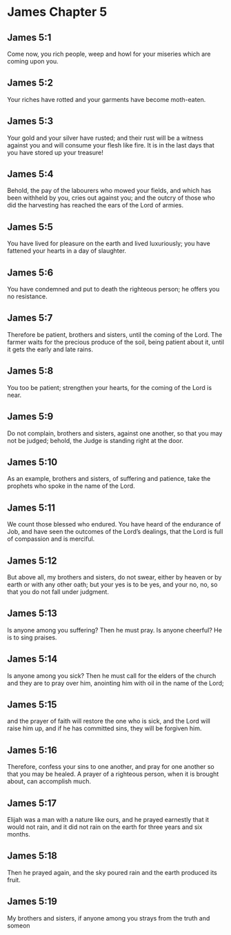 # James Chapter 5

## James 5:1

Come now, you rich people, weep and howl for your miseries which are coming upon you.

## James 5:2

Your riches have rotted and your garments have become moth-eaten.

## James 5:3

Your gold and your silver have rusted; and their rust will be a witness against you and will consume your flesh like fire. It is in the last days that you have stored up your treasure!

## James 5:4

Behold, the pay of the labourers who mowed your fields, and which has been withheld by you, cries out against you; and the outcry of those who did the harvesting has reached the ears of the Lord of armies.

## James 5:5

You have lived for pleasure on the earth and lived luxuriously; you have fattened your hearts in a day of slaughter.

## James 5:6

You have condemned and put to death the righteous person; he offers you no resistance.

## James 5:7

Therefore be patient, brothers and sisters, until the coming of the Lord. The farmer waits for the precious produce of the soil, being patient about it, until it gets the early and late rains.

## James 5:8

You too be patient; strengthen your hearts, for the coming of the Lord is near.

## James 5:9

Do not complain, brothers and sisters, against one another, so that you may not be judged; behold, the Judge is standing right at the door.

## James 5:10

As an example, brothers and sisters, of suffering and patience, take the prophets who spoke in the name of the Lord.

## James 5:11

We count those blessed who endured. You have heard of the endurance of Job, and have seen the outcomes of the Lord’s dealings, that the Lord is full of compassion and is merciful.

## James 5:12

But above all, my brothers and sisters, do not swear, either by heaven or by earth or with any other oath; but your yes is to be yes, and your no, no, so that you do not fall under judgment.

## James 5:13

Is anyone among you suffering? Then he must pray. Is anyone cheerful? He is to sing praises.

## James 5:14

Is anyone among you sick? Then he must call for the elders of the church and they are to pray over him, anointing him with oil in the name of the Lord;

## James 5:15

and the prayer of faith will restore the one who is sick, and the Lord will raise him up, and if he has committed sins, they will be forgiven him.

## James 5:16

Therefore, confess your sins to one another, and pray for one another so that you may be healed. A prayer of a righteous person, when it is brought about, can accomplish much.

## James 5:17

Elijah was a man with a nature like ours, and he prayed earnestly that it would not rain, and it did not rain on the earth for three years and six months.

## James 5:18

Then he prayed again, and the sky poured rain and the earth produced its fruit.

## James 5:19

My brothers and sisters, if anyone among you strays from the truth and someon
